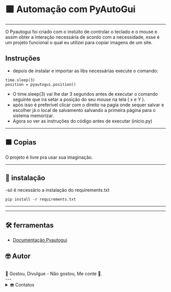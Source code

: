 # 🟥 Automação com PyAutoGui
---

O Pyautogui foi criado com o instúito de controlar o teclado e o mouse e assim obter a interação necessária de acordo com a necessidade, esse é um projeto funcional o qual eu utilizei para copiar imagens de um site.

## Instruções

- depois de instalar e importar as libs necessárias execute o comando:
```
time.sleep(3)
position = pyautogui.position()
```
- O time.sleep(3) vai lhe dar 3 segundos antes de executar o comando seguinte que ira setar a posição do seu mouse na tela ( x e Y ).
- após isso é preferivel clicar com o direito na pagia onde sequer salvar e escolher já o local de salvamento salvando a primeira página para o sistema memorizar.
- Agora so ver as instruções do código antes de executar (inicio.py)
___
## 🟩 Copias

O projeto é livre pra usar sua imaginação.
___
## 🔧 instalação

 -só é necessário a instalação do requirements.txt

```
pip install -r requirements.txt
```
___


___
## 🛠️ ferramentas

* [Documentação Pyautogui](https://pyautogui.readthedocs.io/en/latest/)

## 🤓 Autor
<br>
 🎁 Gostou, Divulgue - Não gostou, Me conte 📢.<br>
---

<details>
 <summary>☎️ Contatos</summary>
<div>
  <samp><br>
    <h3 align="center">😎 Onde pode me contactar:</h3>
    <p align="center">
      <br>
      <a href="https://www.linkedin.com/in/gleilson-pedro/" target="blank"><img align="center"
         src="https://img.shields.io/badge/linkedin-%231DA1F2.svg?style=for-the-badge&logo=linkedin&logoColor=white"
         alt="azzar" height="20"/></a>
      <a href="https://mailto:gleilsonsvo@gmail.com" target="blank"><img align="center"
         src="https://img.shields.io/badge/gmail-EA4335.svg?style=for-the-badge&logo=gmail&logoColor=white"
         alt="azzar" height="20"/></a>
      <a href="https://instagram.com/gleilson.pedro" target="blank"><img align="center"
         src="https://img.shields.io/badge/instagram-%23E4405F.svg?style=for-the-badge&logo=Instagram&logoColor=white"
         alt="azzar" height="20"/></a>
    </p>

  </samp>
</div>
</details><br>



